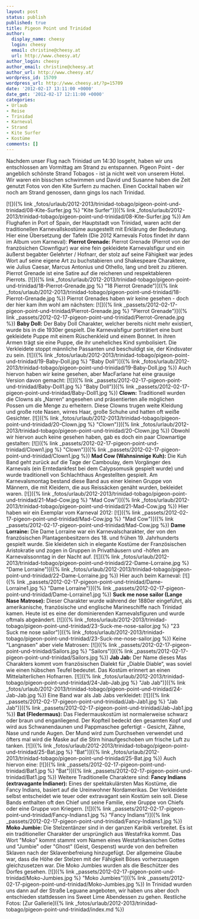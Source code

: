 ```yaml
---
layout: post
status: publish
published: true
title: Pigeon Point und Trinidad
author:
  display_name: cheesy
  login: cheesy
  email: christine@cheesy.at
  url: http://www.cheesy.at/
author_login: cheesy
author_email: christine@cheesy.at
author_url: http://www.cheesy.at/
wordpress_id: 15709
wordpress_url: http://www.cheesy.at/?p=15709
date: '2012-02-17 13:11:00 +0000'
date_gmt: '2012-02-17 12:11:00 +0000'
categories:
- Urlaub
- Reise
- Trinidad
- Karneval
- Strand
- Kite Surfer
- Kostüme
comments: []
---
```

<!--:de-->Nachdem unser Flug nach Trinidad um 14:30 losgeht, haben wir uns entschlossen am Vormittag am Strand zu entspannen. Pigeon Point - der angeblich schönste Strand Tobagos - ist ja nicht weit von unserem Hotel. Wir waren ein bisschen schwimmen und David und Susanne haben die Zeit genutzt Fotos von den Kite Surfern zu machen. Einen Cocktail haben wir noch am Strand genossen, dann gings los nach Trinidad.
[![]({% link _fotos/urlaub/2012-2013/trinidad-tobago/pigeon-point-und-trinidad/08-Kite-Surfer.jpg %} "Kite Surfer")]({% link _fotos/urlaub/2012-2013/trinidad-tobago/pigeon-point-und-trinidad/08-Kite-Surfer.jpg %})
Am Flughafen in Port of Spain, der Hauptstadt von Trinidad, waren acht der traditionellen Karnevallskostüme ausgestellt mit Erklärung der Bedeutung. Hier eine Übersetzung der Tafeln (Die 2012 Karnevals Fotos findet ihr dann im Album vom Karneval):
**Pierrot Grenade:**
Pierrot Grenade (Pierrot von der französichen Clownfigur) war eine fein gekleidete Karnevalsfigur und ein äußerst begabter Gelehrter / Hofnarr, der stolz auf seine Fähigkeit war jedes Wort auf seine eigene Art zu buchstabieren und Shakespeare Charaktere, wie Julius Caesar, Marcus Antonius und Othello, lang und breit zu zitieren. Pierrot Grenade ist eine Satire auf die reicheren und respektableren Pierrots.
[![]({% link _fotos/urlaub/2012-2013/trinidad-tobago/pigeon-point-und-trinidad/18-Pierrot-Grenade.jpg %} "18 Pierrot Grenade")]({% link _fotos/urlaub/2012-2013/trinidad-tobago/pigeon-point-und-trinidad/18-Pierrot-Grenade.jpg %})
Pierrot Grenades haben wir keine gesehen - doch der hier kam ihm wohl am nächsten:
[![]({% link _passets/2012-02-17-pigeon-point-und-trinidad/Pierrot-Grenade.jpg %} "Pierrot Grenade")]({% link _passets/2012-02-17-pigeon-point-und-trinidad/Pierrot-Grenade.jpg %})
**Baby Doll:**
Der Baby Doll Charakter, welcher bereits nicht mehr existiert, wurde bis in die 1930er gespielt. Die Karnevalsfigur porträtiert eine bunt gekleidete Puppe mit einem Rüschenkleid und einem Bonnet. In ihren Armen trägt sie eine Puppe, die ihr uneheliches Kind symbolisiert. Die Verkleidete stoppt männliche Passanten und beschuldigt sie, der Kindsvater zu sein.
[![]({% link _fotos/urlaub/2012-2013/trinidad-tobago/pigeon-point-und-trinidad/19-Baby-Doll.jpg %} "Baby Doll")]({% link _fotos/urlaub/2012-2013/trinidad-tobago/pigeon-point-und-trinidad/19-Baby-Doll.jpg %})
Auch hiervon haben wir keine gesehen, aber MacFarlane hat eine grausige Version davon gemacht:
[![]({% link _passets/2012-02-17-pigeon-point-und-trinidad/Baby-Doll1.jpg %} "Baby Doll")]({% link _passets/2012-02-17-pigeon-point-und-trinidad/Baby-Doll1.jpg %})
**Clown:**
Traditionell wurden die Clowns als „Narren“ angesehen und präsentierten alle möglichen Possen um die Menge zu erheitern. Diese Clowns trugen weite Kleidung und große rote Nasen, wirres Haar, große Schuhe und hatten oft weiße Gesichter.
[![]({% link _fotos/urlaub/2012-2013/trinidad-tobago/pigeon-point-und-trinidad/20-Clown.jpg %} "Clown")]({% link _fotos/urlaub/2012-2013/trinidad-tobago/pigeon-point-und-trinidad/20-Clown.jpg %})
Obwohl wir hiervon auch keine gesehen haben, gab es doch ein paar Clownartige gestalten:
[![]({% link _passets/2012-02-17-pigeon-point-und-trinidad/Clown1.jpg %} "Clown")]({% link _passets/2012-02-17-pigeon-point-und-trinidad/Clown1.jpg %})
**Mad Cow (Wahnsinnige Kuh):**
Die Kuh Band geht zurück auf die Tage der Camboulay, dem Vorgänger des Karnevals (ein Erntedankfest bei dem Calypsomusik gespielt wurde) und wurde traditionell von Schlachthaus Angestellten gespielt. Am Karnevalsmontag bestand diese Band aus einer kleinen Gruppe von Männern, die mit Kleidern, die aus Reissäcken genäht wurden, bekleidet waren.
[![]({% link _fotos/urlaub/2012-2013/trinidad-tobago/pigeon-point-und-trinidad/21-Mad-Cow.jpg %} "Mad Cow")]({% link _fotos/urlaub/2012-2013/trinidad-tobago/pigeon-point-und-trinidad/21-Mad-Cow.jpg %})
Hier haben wir ein Exemplar vom Karneval 2012:
[![]({% link _passets/2012-02-17-pigeon-point-und-trinidad/Mad-Cow.jpg %} "Mad Cow")]({% link _passets/2012-02-17-pigeon-point-und-trinidad/Mad-Cow.jpg %})
**Dame Lorraine:**
Die Dame Lorraine war ein Karnevalscharakter, der von den französischen Plantagenbesitzern des 18. und frühen 19. Jahrhunderts gespielt wurde. Sie kleideten sich in elegante Kostüme der Französischen Aristokratie und zogen in Gruppen in Privathäusern und -höfen am Karnevalssonntag in der Nacht auf.
[![]({% link _fotos/urlaub/2012-2013/trinidad-tobago/pigeon-point-und-trinidad/22-Dame-Lorraine.jpg %} "Dame Lorraine")]({% link _fotos/urlaub/2012-2013/trinidad-tobago/pigeon-point-und-trinidad/22-Dame-Lorraine.jpg %})
Hier auch beim Karneval:
[![]({% link _passets/2012-02-17-pigeon-point-und-trinidad/Dame-Lorraine1.jpg %} "Dame Lorraine")]({% link _passets/2012-02-17-pigeon-point-und-trinidad/Dame-Lorraine1.jpg %})
**Suck me nose sailor (Lange Nase Matrose):**
Dieser Charakter wurde während der 1880er eingeführt, als amerikanische, französische und englische Marineschiffe nach Trinidad kamen. Heute ist es eine der dominierenden Karnevalsfiguren und wurde oftmals abgeändert.
[![]({% link _fotos/urlaub/2012-2013/trinidad-tobago/pigeon-point-und-trinidad/23-Suck-me-nose-sailor.jpg %} "23 Suck me nose sailor")]({% link _fotos/urlaub/2012-2013/trinidad-tobago/pigeon-point-und-trinidad/23-Suck-me-nose-sailor.jpg %})
Keine "Langnasen" aber viele Matrosen:
[![]({% link _passets/2012-02-17-pigeon-point-und-trinidad/Sailors.jpg %} "Sailors")]({% link _passets/2012-02-17-pigeon-point-und-trinidad/Sailors.jpg %})
**Jab Jab:**
Der Name dieses Mas Charakters kommt vom französischen Dialekt für „Diable Diable“, was soviel wie einen hübschen Teufel bedeutet. Das Kostüm erinnert an einen Mittelalterlichen Hofnarren.
[![]({% link _fotos/urlaub/2012-2013/trinidad-tobago/pigeon-point-und-trinidad/24-Jab-Jab.jpg %} "Jab Jab")]({% link _fotos/urlaub/2012-2013/trinidad-tobago/pigeon-point-und-trinidad/24-Jab-Jab.jpg %})
Eine Band war als Jab Jabs verkleidet:
[![]({% link _passets/2012-02-17-pigeon-point-und-trinidad/Jab-Jab1.jpg %} "Jab Jab")]({% link _passets/2012-02-17-pigeon-point-und-trinidad/Jab-Jab1.jpg %})
**Bat (Fledermaus):**
Das Fledermauskostüm ist normalerweise schwarz oder braun und enganliegend. Der Kopfteil bedeckt den gesamten Kopf und wird aus Schwanendaunen und Pappmaschee gefertigt - Gesicht, Zähne, Nase und runde Augen. Der Mund wird zum Durchsehen verwendet und öfters mal wird die Maske auf die Stirn hinaufgeschoben um frische Luft zu tanken.
[![]({% link _fotos/urlaub/2012-2013/trinidad-tobago/pigeon-point-und-trinidad/25-Bat.jpg %} "Bat")]({% link _fotos/urlaub/2012-2013/trinidad-tobago/pigeon-point-und-trinidad/25-Bat.jpg %})
Auch hiervon eine:
[![]({% link _passets/2012-02-17-pigeon-point-und-trinidad/Bat1.jpg %} "Bat")]({% link _passets/2012-02-17-pigeon-point-und-trinidad/Bat1.jpg %})
Weitere Traditionelle Charaktere sind:
**Fancy Indians (extravagante Indianer):**
Eines der spektakulärsten Mas Kostüme, die Fancy Indians, basiert auf die Ureinwohner Nordamerikas. Der Verkleidete selbst entscheidet wie teuer oder extravagant sein Kostüm sein soll. Diese Bands enthalten oft den Chief und seine Familie, eine Gruppe von Chiefs oder eine Gruppe von Kriegern.
[![]({% link _passets/2012-02-17-pigeon-point-und-trinidad/Fancy-Indians1.jpg %} "Fancy Indians")]({% link _passets/2012-02-17-pigeon-point-und-trinidad/Fancy-Indians1.jpg %})
**Moko Jumbie:**
Die Stelzentänzer sind in der ganzen Karibik verbreitet. Es ist ein traditioneller Charakter der ursprünglich aus Westafrika kommt. Das Wort "Moko" kommt stammt vom Namen eines Westafrikanischen Gottes und "Jumbie" oder "Ghost" (Geist, Gespenst) wurde von den befreiten Sklaven nach der Sklavenbefreiung hinzugefügt. Der allgemeine Glaube war, dass die Höhe der Stelzen mit der Fähigkeit Böses vorherzusagen gleichzusetzen war. Die Moko Jumbies wurden als die Beschützer des Dorfes gesehen.
[![]({% link _passets/2012-02-17-pigeon-point-und-trinidad/Moko-Jumbies.jpg %} "Moko Jumbies")]({% link _passets/2012-02-17-pigeon-point-und-trinidad/Moko-Jumbies.jpg %})
In Trinidad wurden uns dann auf der Straße Leguane angeboten, wir haben uns aber doch entschieden stattdessen ins Sweet Lime Abendessen zu gehen.
Restliche Fotos:
[Zur Gallerie]({% link _fotos/urlaub/2012-2013/trinidad-tobago/pigeon-point-und-trinidad/index.md %})
<!--:-->
